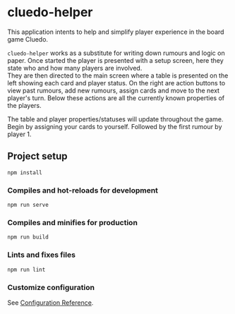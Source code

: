 # cluedo-helper
This application intents to help and simplify player experience in the board game Cluedo.  

`cluedo-helper` works as a substitute for writing down rumours and logic on paper. Once started the player is presented with a setup screen, here they state who and how many players are involved.  
They are then directed to the main screen where a table is presented on the left showing each card and player status. On the right are action buttons to view past rumours, add new rumours, assign cards and move to the next player's turn. Below these actions are all the currently known properties of the players.  

The table and player properties/statuses will update throughout the game. Begin by assigning your cards to yourself. Followed by the first rumour by player 1. 

## Project setup
```
npm install
```

### Compiles and hot-reloads for development
```
npm run serve
```

### Compiles and minifies for production
```
npm run build
```

### Lints and fixes files
```
npm run lint
```

### Customize configuration
See [Configuration Reference](https://cli.vuejs.org/config/).

